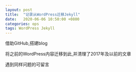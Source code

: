 ```yaml
---
layout: post
title:  "记录从WordPress迁移Jekyll"
date:   2020-06-06 10:50:00 +0800
categories: ops
tags: WordPress Jekyll
---
```


借助GitHub,搭建blog

将之前的WordPress内容迁移到此,并清理了2017年及以前的文章

遇到同样问题的可留言
